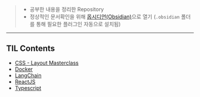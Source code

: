 >- 공부한 내용을 정리한 Repository
>- 정상적인 문서확인을 위해 [옵시디언(Obsidian)](https://obsidian.md/)으로 열기
>  (`.obsidian` 폴더를 통해 필요한 플러그인 자동으로 설치됨)

---
## TIL Contents
- [CSS - Layout Masterclass](https://github.com/mattdony/TIL/tree/main/CSS%20Layout%20Masterclass)
- [Docker](https://github.com/mattdony/TIL/tree/main/Docker)
- [LangChain](https://github.com/mattdony/TIL/tree/main/LangChain)
- [ReactJS](https://github.com/mattdony/TIL/tree/main/ReactJS)
- [Typescript](https://github.com/mattdony/TIL/tree/main/Typescript)